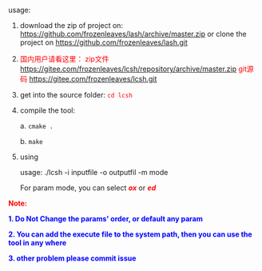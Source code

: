  usage:
1. download the zip of project on: <https://github.com/frozenleaves/lash/archive/master.zip>
 or clone the project on <https://github.com/frozenleaves/lash.git>

2. <font color=red>国内用户请看这里： 
zip文件 <https://gitee.com/frozenleaves/lcsh/repository/archive/master.zip>
git源码 <https://gitee.com/frozenleaves/lcsh.git></font>

3. get into the source folder: <font color=red>```cd lcsh```</font>

4. compile the tool:
    
    a. ```cmake .```
    
    b. ```make```
    


4. using

    usage:
    ./lcsh -i inputfile -o outputfil -m mode
    
    
   For param mode, you can select <font color=red>***ox***</font> or <font color=red>***ed***</font>

<font color="red">**Note:**</font>

<font color="blue">**1. Do Not Change the params' order, or default any param**</font>

<font color="blue">**2. You can add the execute file to the system path, then you can use the tool in any where**</font>

<font color="blue">**3. other problem please commit issue**</font>